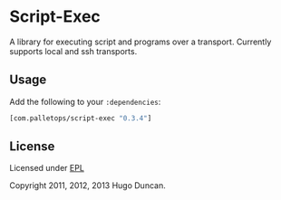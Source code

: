 # Script-Exec

A library for executing script and programs over a transport. Currently supports
local and ssh transports.

## Usage

Add the following to your `:dependencies`:

```clj
[com.palletops/script-exec "0.3.4"]
```

## License

Licensed under [EPL](http://www.eclipse.org/legal/epl-v10.html)

Copyright 2011, 2012, 2013  Hugo Duncan.
